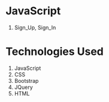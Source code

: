 # JavaScript #

1. Sign_Up, Sign_In

# Technologies Used #
1. JavaScript
2. CSS
3. Bootstrap
4. JQuery
5. HTML

